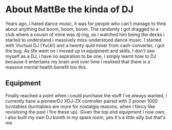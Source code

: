# About MattBe the kinda of DJ

Years ago, i hated dance music, it was for people who can't manage to thnk about anything but boom, boom, boom. The randomly i got dragged to a club where a cousin of mine was dj-ing, as i watched him being the decks i started to understand i massively miss-understood dance music.
I started with Viurtual DJ (Yuck!) and a twenty quid mixer from cash-converter, i got the bug. As life went on i moved up in equipment and skills.
I don't see myself as a DJ, i have no aspiration to be one, i simply learnt how to DJ because it entertains my brain and over time i realised that there is a massive mental health benefit too this.

## Equipment

Finally reached a point when i could purchase the stuff i've always wanted, i currently have a pioneerDJ XDJ-ZX controller paired with 2 pioner 1000 turntables (turntables are more for nostalgia reasons, when i fancy like revisitoing the past i fire these up).
Given the top end equipment i now own, i also built my own DJ booth in my spare room, yes it's a little silly but that's me.

[comment]: <> (Include picture of equipment)
